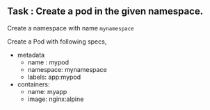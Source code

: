 

## Task : Create a pod in the given namespace.

Create a namespace with name `mynamespace`

Create a Pod with following specs, 
  * metadata
    * name : mypod 
    * namespace: mynamespace
    * labels: 
        app:mypod
  * containers: 
    * name: myapp 
    * image: nginx:alpine
    
    
